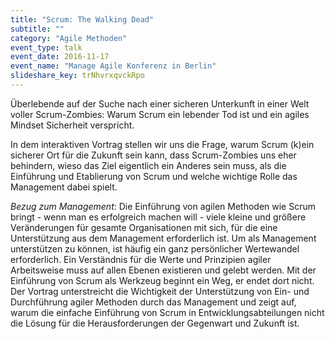 ```yaml
---
title: "Scrum: The Walking Dead"
subtitle: ""
category: "Agile Methoden"
event_type: talk
event_date: 2016-11-17
event_name: "Manage Agile Konferenz in Berlin"
slideshare_key: trNhvrxqvckRpo
---
```


Überlebende auf der Suche nach einer sicheren Unterkunft in einer Welt voller Scrum-Zombies: Warum Scrum ein lebender Tod ist und ein agiles Mindset Sicherheit verspricht.

In dem interaktiven Vortrag stellen wir uns die Frage, warum Scrum (k)ein sicherer Ort für die Zukunft sein kann, dass Scrum-Zombies uns eher behindern, wieso das Ziel eigentlich ein Anderes sein muss, als die Einführung und Etablierung von Scrum und welche wichtige Rolle das Management dabei spielt.

_Bezug zum Management_: Die Einführung von agilen Methoden wie Scrum bringt - wenn man es erfolgreich machen will - viele kleine und größere Veränderungen für gesamte Organisationen mit sich, für die eine Unterstützung aus dem Management erforderlich ist. Um als Management unterstützen zu können, ist häufig ein ganz persönlicher Wertewandel erforderlich. Ein Verständnis für die Werte und Prinzipien agiler Arbeitsweise muss auf allen Ebenen existieren und gelebt werden. Mit der Einführung von Scrum als Werkzeug beginnt ein Weg, er endet dort nicht. Der Vortrag unterstreicht die Wichtigkeit der Unterstützung von Ein- und Durchführung agiler Methoden durch das Management und zeigt auf, warum die einfache Einführung von Scrum in Entwicklungsabteilungen nicht die Lösung für die Herausforderungen der Gegenwart und Zukunft ist.
